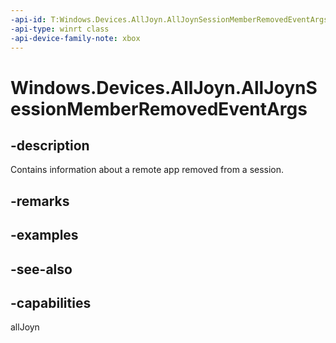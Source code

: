 ```yaml
---
-api-id: T:Windows.Devices.AllJoyn.AllJoynSessionMemberRemovedEventArgs
-api-type: winrt class
-api-device-family-note: xbox
---
```


<!-- Class syntax.
public class AllJoynSessionMemberRemovedEventArgs : Windows.Devices.AllJoyn.IAllJoynSessionMemberRemovedEventArgs
-->

# Windows.Devices.AllJoyn.AllJoynSessionMemberRemovedEventArgs

## -description
Contains information about a remote app removed from a session.

## -remarks

## -examples

## -see-also


## -capabilities
allJoyn